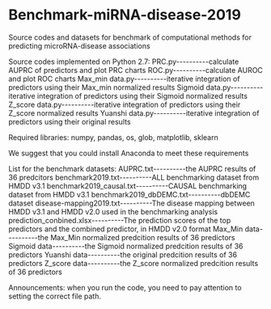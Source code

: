 # Benchmark-miRNA-disease-2019

Source codes and datasets for benchmark of computational methods for predicting microRNA-disease associations

Source codes implemented on Python 2.7:
PRC.py----------calculate AUPRC of predictors and plot PRC charts
ROC.py----------calculate AUROC and plot ROC charts
Max_min data.py----------iterative integration of predictors using their Max_min normalized results 
Sigmoid data.py----------iterative integration of predictors using their Sigmoid normalized results 
Z_score data.py----------iterative integration of predictors using their Z_score normalized results 
Yuanshi data.py----------iterative integration of predictors using their original results

Required libraries: numpy, pandas, os, glob, matplotlib, sklearn

We suggest  that you could install Anaconda to meet these requirements

List for the benchmark datasets:
AUPRC.txt----------the AUPRC results of 36 predcitors
benchmark2019.txt----------ALL benchmarking dataset from HMDD v3.1
benchmark2019_causal.txt----------CAUSAL benchmarking dataset from HMDD v3.1
benchmark2019_dbDEMC.txt----------dbDEMC dataset
disease-mapping2019.txt----------The disease mapping between HMDD v3.1 and HMDD v2.0 used in the benchmarking analysis
prediction_conbined.xlsx----------The prediction scores of the top predictors and the combined predictor, in HMDD v2.0 format
Max_Min data----------the Max_Min normalized predcition results of 36 predictors
Sigmoid data----------the Sigmoid normalized predcition results of 36 predictors
Yuanshi data----------the original  predcition results of 36 predictors
Z_score data----------the Z_score normalized predcition results of 36 predictors

Announcements: when you run the code, you need to pay attention to setting the correct file path.
